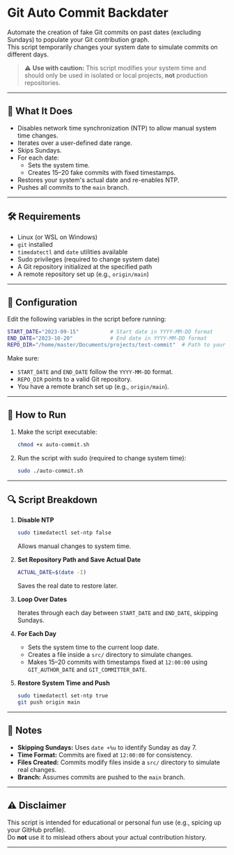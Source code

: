 # Git Auto Commit Backdater

Automate the creation of fake Git commits on past dates (excluding Sundays) to populate your Git contribution graph.  
This script temporarily changes your system date to simulate commits on different days.

> ⚠️ **Use with caution:** This script modifies your system time and should only be used in isolated or local projects, **not** production repositories.

---

## 🧾 What It Does

- Disables network time synchronization (NTP) to allow manual system time changes.
- Iterates over a user-defined date range.
- Skips Sundays.
- For each date:
  - Sets the system time.
  - Creates 15–20 fake commits with fixed timestamps.
- Restores your system's actual date and re-enables NTP.
- Pushes all commits to the `main` branch.

---

## 🛠️ Requirements

- Linux (or WSL on Windows)
- `git` installed
- `timedatectl` and `date` utilities available
- Sudo privileges (required to change system date)
- A Git repository initialized at the specified path
- A remote repository set up (e.g., `origin/main`)

---

## 📝 Configuration

Edit the following variables in the script before running:

```bash
START_DATE="2023-09-15"          # Start date in YYYY-MM-DD format
END_DATE="2023-10-20"            # End date in YYYY-MM-DD format
REPO_DIR="/home/master/Documents/projects/test-commit"  # Path to your Git repo
```

Make sure:

- `START_DATE` and `END_DATE` follow the `YYYY-MM-DD` format.
- `REPO_DIR` points to a valid Git repository.
- You have a remote branch set up (e.g., `origin/main`).

---

## 🚀 How to Run

1. Make the script executable:

   ```bash
   chmod +x auto-commit.sh
   ```

2. Run the script with sudo (required to change system time):

   ```bash
   sudo ./auto-commit.sh
   ```

---

## 🔍 Script Breakdown

1. **Disable NTP**

   ```bash
   sudo timedatectl set-ntp false
   ```

   Allows manual changes to system time.

2. **Set Repository Path and Save Actual Date**

   ```bash
   ACTUAL_DATE=$(date -I)
   ```

   Saves the real date to restore later.

3. **Loop Over Dates**

   Iterates through each day between `START_DATE` and `END_DATE`, skipping Sundays.

4. **For Each Day**

   - Sets the system time to the current loop date.
   - Creates a file inside a `src/` directory to simulate changes.
   - Makes 15–20 commits with timestamps fixed at `12:00:00` using `GIT_AUTHOR_DATE` and `GIT_COMMITTER_DATE`.

5. **Restore System Time and Push**

   ```bash
   sudo timedatectl set-ntp true
   git push origin main
   ```

---

## 📌 Notes

- **Skipping Sundays:** Uses `date +%u` to identify Sunday as day 7.
- **Time Format:** Commits are fixed at `12:00:00` for consistency.
- **Files Created:** Commits modify files inside a `src/` directory to simulate real changes.
- **Branch:** Assumes commits are pushed to the `main` branch.

---

## ⚠️ Disclaimer

This script is intended for educational or personal fun use (e.g., spicing up your GitHub profile).  
Do **not** use it to mislead others about your actual contribution history.

---
